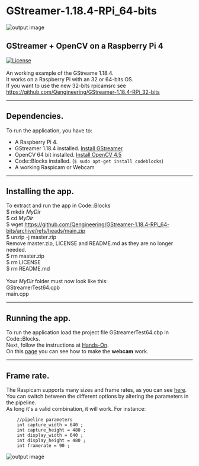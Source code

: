 # GStreamer-1.18.4-RPi_64-bits
![output image]( https://qengineering.eu/images/GStreamer_32_30FPS.webp )<br/>
## GStreamer + OpenCV on a Raspberry Pi 4
[![License](https://img.shields.io/badge/License-BSD%203--Clause-blue.svg)](https://opensource.org/licenses/BSD-3-Clause)<br/><br/>
An working example of the GStreame 1.18.4.<br/>
It works on a Raspberry Pi with an 32 or 64-bits OS.<br/>
If you want to use the new 32-bits rpicamsrc see https://github.com/Qengineering/GStreamer-1.18.4-RPi_32-bits <br/>

------------

## Dependencies.<br/>
To run the application, you have to:
- A Raspberry Pi 4. 
- GStreamer 1.18.4 installed. [Install GStreamer](https://qengineering.eu/install-gstreamer-1.18-on-raspberry-pi-4.html) <br/>
- OpenCV 64 bit installed. [Install OpenCV 4.5](https://qengineering.eu/install-opencv-4.5-on-raspberry-64-os.html) <br/>
- Code::Blocks installed. (```$ sudo apt-get install codeblocks```)
- A working Raspicam or Webcam

------------

## Installing the app.
To extract and run the app in Code::Blocks <br/>
$ mkdir *MyDir* <br/>
$ cd *MyDir* <br/>
$ wget https://github.com/Qengineering/GStreamer-1.18.4-RPi_64-bits/archive/refs/heads/main.zip <br/>
$ unzip -j master.zip <br/>
Remove master.zip, LICENSE and README.md as they are no longer needed. <br/> 
$ rm master.zip <br/>
$ rm LICENSE <br/>
$ rm README.md <br/> <br/>
Your *MyDir* folder must now look like this: <br/> 
GStreamerTest64.cpb <br/>
main.cpp <br/>

------------

## Running the app.
To run the application load the project file GStreamerTest64.cbp in Code::Blocks.<br/> 
Next, follow the instructions at [Hands-On](https://qengineering.eu/deep-learning-examples-on-raspberry-32-64-os.html#HandsOn).<br/>
On this [page](https://qengineering.eu/install-gstreamer-1.18-on-raspberry-pi-4.html) you can see how to make the **webcam** work.

------------

## Frame rate.
The Raspicam supports many sizes and frame rates, as you can see [here](https://www.raspberrypi.org/documentation/raspbian/applications/camera.md).<br/>
You can switch between the different options by altering the parameters in the pipeline.<br/>
As long it's a valid combination, it will work. For instance:<br/>
```
    //pipeline parameters
    int capture_width = 640 ;
    int capture_height = 480 ;
    int display_width = 640 ;
    int display_height = 480 ;
    int framerate = 90 ;
```

![output image]( https://qengineering.eu/images/GStreamer_32_90FPS.webp )<br/>

